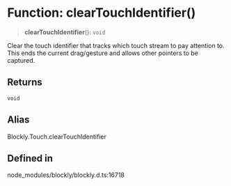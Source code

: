 # Function: clearTouchIdentifier()

> **clearTouchIdentifier**(): `void`

Clear the touch identifier that tracks which touch stream to pay attention
to. This ends the current drag/gesture and allows other pointers to be
captured.

## Returns

`void`

## Alias

Blockly.Touch.clearTouchIdentifier

## Defined in

node_modules/blockly/blockly.d.ts:16718
